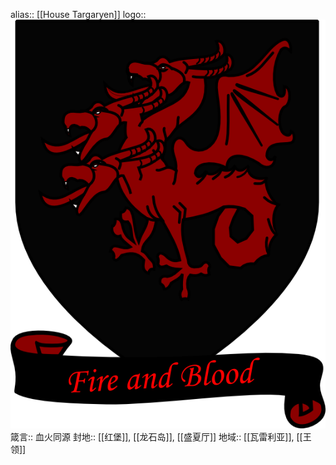 alias:: [[House Targaryen]] 
logo:: ![image.png](../assets/image_1704878179063_0.png) 
箴言:: 血火同源
封地:: [[红堡]], [[龙石岛]], [[盛夏厅]]
地域:: [[瓦雷利亚]], [[王领]]
